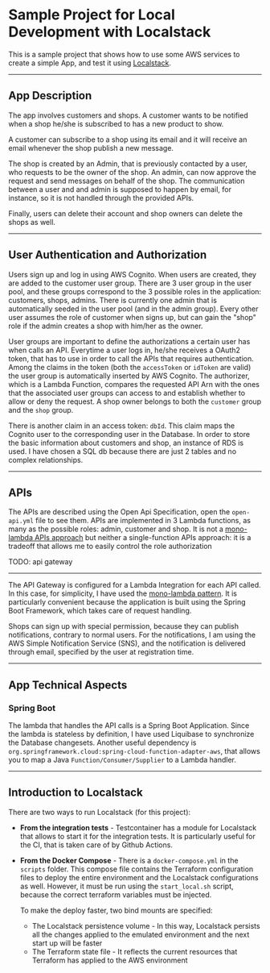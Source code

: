 # Sample Project for Local Development with Localstack

This is a sample project that shows how to use some AWS services to create a simple App, and test it using [Localstack](https://www.google.com/url?sa=t&source=web&cd=&cad=rja&uact=8&ved=2ahUKEwizos2yh7eBAxVhSPEDHRF2CU0QFnoECBEQAQ&url=https%3A%2F%2Flocalstack.cloud%2F&usg=AOvVaw3Y-_XGkVayRoxabMtF4Zzn&opi=89978449).

---

## App Description

The app involves customers and shops. A customer wants to be notified when a shop he/she is subscribed to has a new product to show.

A customer can subscribe to a shop using its email and it will receive an email whenever the shop publish a new message.

The shop is created by an Admin, that is previously contacted by a user, who requests to be the owner of the shop. An admin, can now approve the request and send messages on behalf of the shop. The communication between a user and and admin is supposed to happen by email, for instance, so it is not handled through the provided APIs.

Finally, users can delete their account and shop owners can delete the shops as well.

---

## User Authentication and Authorization

Users sign up and log in using AWS Cognito. When users are created, they are added to the customer user group. There are 3 user group in the user pool, and these groups correspond to the 3 possible roles in the application: customers, shops, admins. There is currently one admin that is automatically seeded in the user pool (and in the admin group). Every other user assumes the role of customer when signs up, but can gain the "shop" role if the admin creates a shop with him/her as the owner.

User groups are important to define the authorizations a certain user has when calls an API. Everytime a user logs in, he/she receives a OAuth2 token, that has to use in order to call the APIs that requires authentication. Among the claims in the token (both the `accessToken` or `idToken` are valid) the user group is automatically inserted by AWS Cognito. The authorizer, which is a Lambda Function, compares the requested API Arn with the ones that the associated user groups can access to and establish whether to allow or deny the request. A shop owner belongs to both the `customer` group and the `shop` group.

There is another claim in an access token: `dbId`. This claim maps the Cognito user to the corresponding user in the Database. In order to store the basic information about customers and shop, an instance of RDS is used. I have chosen a SQL db because there are just 2 tables and no complex relationships.

---

## APIs

The APIs are described using the Open Api Specification, open the `open-api.yml` file to see them. APIs are implemented in 3 Lambda functions, as many as the possible roles: admin, customer and shop. It is not a [mono-lambda APIs approach](https://aaronstuyvenberg.com/posts/monolambda-vs-individual-function-api) but neither a single-function APIs approach: it is a tradeoff that allows me to easily control the role authorization

TODO: api gateway

---



The API Gateway is configured for a Lambda Integration for each API called. In this case, for simplicity, I have used the [mono-lambda pattern](https://aaronstuyvenberg.com/posts/monolambda-vs-individual-function-api). It is particularly convenient because the application is built using the Spring Boot Framework, which takes care of request handling.

Shops can sign up with special permission, because they can publish notifications, contrary to normal users. For the notifications, I am using the AWS Simple Notification Service (SNS), and the notification is delivered through email, specified by the user at registration time.

---

## App Technical Aspects

### Spring Boot

The lambda that handles the API calls is a Spring Boot Application. Since the lambda is stateless by definition, I have used Liquibase to synchronize the Database changesets. Another useful dependency is `org.springframework.cloud:spring-cloud-function-adapter-aws`, that allows you to map a Java `Function/Consumer/Supplier` to a Lambda handler.

---

## Introduction to Localstack

There are two ways to run Localstack (for this project):

- **From the integration tests** - Testcontainer has a module for Localstack that allows to start it for the integration tests. It is particularly useful for the CI, that is taken care of by Github Actions.
- **From the Docker Compose** - There is a `docker-compose.yml` in the `scripts` folder. This compose file contains the Terraform configuration files to deploy the entire environment and the Localstack configurations as well. However, it must be run using the `start_local.sh` script, because the correct terraform variables must be injected.

  To make the deploy faster, two bind mounts are specified:
  - The Localstack persistence volume - In this way, Localstack persists all the changes applied to the emulated environment and the next start up will be faster
  - The Terraform state file - It reflects the current resources that Terraform has applied to the AWS environment


